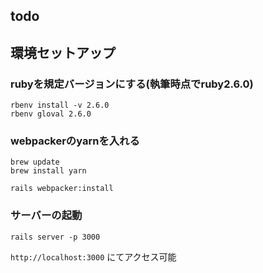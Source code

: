 ## todo

## 環境セットアップ

### rubyを規定バージョンにする(執筆時点でruby2.6.0)

```
rbenv install -v 2.6.0
rbenv gloval 2.6.0
```

### webpackerのyarnを入れる

```
brew update
brew install yarn
```

```
rails webpacker:install
```

### サーバーの起動

```
rails server -p 3000
```

`http://localhost:3000` にてアクセス可能
